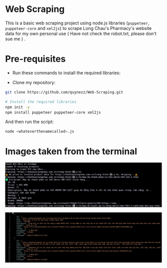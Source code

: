 # Web Scraping

This is a basic web scraping project using node.js libraries (`puppeteer`, `puppeteer-core` and  `xml2js`) to scrape Long Chau's Pharmacy's website data for my own personal use ( Have not check the robot.txt, please don't sue me ) .

# Pre-requisites

- Run these commands to install the required libraries:

- Clone my repository:

```bash
git clone https://github.com/quynezz/Web-Scraping.git
```

```bash
# Install the required libraries
npm init -y
npm install puppeteer puppeteer-core xml2js
```

And then run the script:

```bash
node <whateverthenamecalled>.js
```

# Images taken from the terminal

![image](images/image2.png)

![image](images/image1.png)

